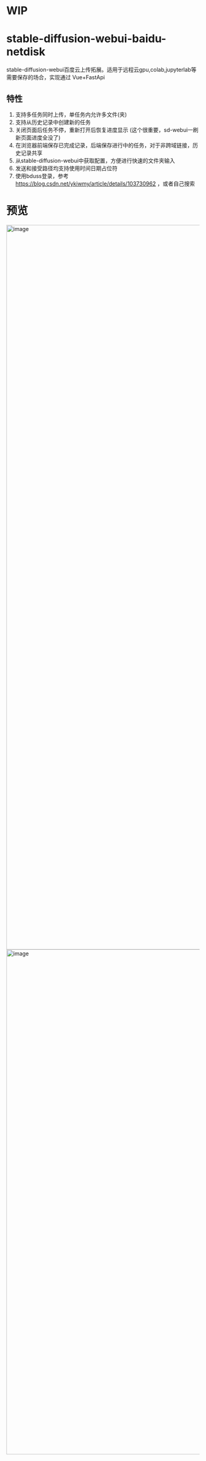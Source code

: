 # WIP
# stable-diffusion-webui-baidu-netdisk
stable-diffusion-webui百度云上传拓展。适用于远程云gpu,colab,jupyterlab等需要保存的场合，实现通过 Vue+FastApi
## 特性
1. 支持多任务同时上传，单任务内允许多文件(夹)
2. 支持从历史记录中创建新的任务
3. 关闭页面后任务不停，重新打开后恢复进度显示 (这个很重要，sd-webui一刷新页面进度全没了)
4. 在浏览器前端保存已完成记录，后端保存进行中的任务，对于非跨域链接，历史记录共享
5. 从stable-diffusion-webui中获取配置，方便进行快速的文件夹输入
6. 发送和接受路径均支持使用时间日期占位符
7. 使用bduss登录，参考 https://blog.csdn.net/ykiwmy/article/details/103730962 ，或者自己搜索



# 预览
<img width="1887" alt="image" src="https://user-images.githubusercontent.com/25872019/224553431-0bb3f9f2-f81a-452d-a024-4b1030ccdca1.png">

<img width="1315" alt="image" src="https://user-images.githubusercontent.com/25872019/224553787-82c4964d-870e-4674-ae93-4ea7e62068ee.png">
